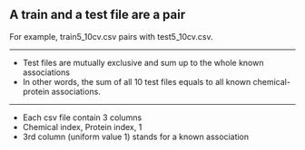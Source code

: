 ## A train and a test file are a pair</br>
For example, train5_10cv.csv pairs with test5_10cv.csv.</br>

--------

 * Test files are mutually exclusive and sum up to the whole known associations</br>
 * In other words, the sum of all 10 test files equals to all known chemical-protein associations. </br>

--------

 * Each csv file contain 3 columns</br>
 * Chemical index, Protein index, 1</br>
 * 3rd column (uniform value 1) stands for a known association</br>
